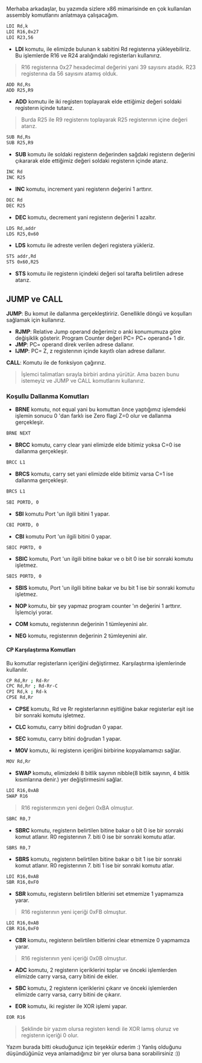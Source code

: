 Merhaba arkadaşlar, bu yazımda sizlere x86 mimarisinde en çok kullanılan assembly komutlarını anlatmaya çalışacağım.

```sh
LDI Rd,k
LDI R16,0x27
LDI R23,56
```
* **LDI** komutu, ile elimizde bulunan k sabitini Rd registerına yükleyebiliriz. Bu işlemlerde R16 ve R24 aralığındaki registerları kullanırız.
> R16 registerına 0x27 hexadecimal değerini yani 39 sayısını atadık. R23 registerına da 56 sayısını atamış olduk.

```sh
ADD Rd,Rs
ADD R25,R9
```
* **ADD** komutu ile iki registerı toplayarak elde ettiğimiz değeri soldaki registerın içinde tutarız.
> Burda R25 ile R9 registerını toplayarak R25 registerının içine değeri atarız.

```sh
SUB Rd,Rs
SUB R25,R9
```
* **SUB** komutu ile soldaki registerın değerinden sağdaki registerın değerini çıkararak elde ettiğimiz değeri soldaki registerın içinde atarız.

```sh
INC Rd
INC R25
```
* **INC** komutu, increment yani registerın değerini 1 arttırır.

```sh
DEC Rd
DEC R25
```
* **DEC** komutu, decrement yani registerın değerini 1 azaltır.

```sh
LDS Rd,addr
LDS R25,0x60
```
* **LDS** komutu ile adreste verilen değeri registera yükleriz.

```sh
STS addr,Rd
STS 0x60,R25
```
* **STS** komutu ile registerın içindeki değeri sol tarafta belirtilen adrese atarız.

## JUMP ve CALL
 **JUMP**: Bu komut ile dallanma gerçekleştiririz. Genellikle döngü ve koşulları sağlamak için kullanırız.
 + **RJMP**: Relative Jump operand değerimiz o anki konumumuza göre değişiklik gösterir. Program Counter değeri PC= PC+ operand+ 1 dir.
 + **JMP**: PC= operand direk verilen adrese dallanır.
 + **IJMP**: PC= Z, z registerının içinde kayıtlı olan adrese dallanır.
 
 **CALL**: Komutu ile de fonksiyon çağırırız.
 > İşlemci talimatları sırayla birbiri ardına yürütür. Ama bazen bunu istemeyiz ve JUMP ve CALL komutlarını kullanırız. 

### Koşullu Dallanma Komutları
* **BRNE** komutu, not equal yani bu komuttan önce yaptığımız işlemdeki işlemin sonucu 0 'dan farklı ise Zero flagi Z=0 olur ve dallanma gerçekleşir. 
```sh
BRNE NEXT
```
* **BRCC** komutu, carry clear yani elimizde elde bitimiz yoksa C=0 ise dallanma gerçekleşir.
```sh
BRCC L1
```
* **BRCS** komutu, carry set yani elimizde elde bitimiz varsa C=1 ise dallanma gerçekleşir.
```sh
BRCS L1
```


 ```sh
 SBI PORTD, 0
 ```
* **SBI** komutu Port 'un ilgili bitini 1 yapar.
```sh
CBI PORTD, 0
```
* **CBI** komutu Port 'un ilgili bitini 0 yapar.

 ```sh
 SBIC PORTD, 0
 ```
* **SBIC** komutu, Port 'un ilgili bitine bakar ve o bit 0 ise bir sonraki komutu işletmez.
 ```sh
SBIS PORTD, 0
```
* **SBIS** komutu, Port 'un ilgili bitine bakar ve bu bit 1 ise bir sonraki komutu işletmez.
 
* **NOP** komutu, bir şey yapmaz program counter 'ın değerini 1 arttırır. İşlemciyi yorar.
* **COM** komutu, registerının değerinin 1 tümleyenini alır.
* **NEG** komutu, registerının değerinin 2 tümleyenini alır.
#### CP Karşılaştırma Komutları
Bu komutlar registerların içeriğini değiştirmez. Karşılaştırma işlemlerinde kullanılır.
```sh
CP Rd,Rr ; Rd-Rr
CPC Rd,Rr ; Rd-Rr-C
CPI Rd,k ; Rd-k
CPSE Rd,Rr
```
* **CPSE** komutu, Rd ve Rr registerlarının eşitliğine bakar registerlar eşit ise bir sonraki komutu işletmez.

* **CLC** komutu, carry bitini doğrudan 0 yapar.
* **SEC** komutu, carry bitini doğrudan 1 yapar.
* **MOV** komutu, iki registerın içeriğini birbirine kopyalamamızı sağlar.

```sh
MOV Rd,Rr
```
* **SWAP** komutu, elimizdeki 8 bitlik sayının nibble(8 bitlik sayının, 4 bitlik kısımlarına denir.) yer değiştirmesini sağlar.
```sh
LDI R16,0xAB
SWAP R16
```
> R16 registerımızın yeni değeri 0xBA olmuştur.

```sh
SBRC R0,7
```
* **SBRC** komutu, registerın belirtilen bitine bakar o bit 0 ise bir sonraki komut atlanır. R0 registerının 7. biti 0 ise bir sonraki komutu atlar.
```sh
SBRS R0,7
```
* **SBRS** komutu, registerın belirtilen bitine bakar o bit 1 ise bir sonraki komut atlanır. R0 registerının 7. biti 1 ise bir sonraki komutu atlar.

```sh
LDI R16,0xAB
SBR R16,0xF0
```
* **SBR** komutu, registerın belirtilen bitlerini set etmemize 1 yapmamıza yarar.
> R16 registerının yeni içeriği 0xFB olmuştur.

```sh
LDI R16,0xAB
CBR R16,0xF0
```
* **CBR** komutu, registerın belirtilen bitlerini clear etmemize 0 yapmamıza yarar.
> R16 registerının yeni içeriği 0x0B olmuştur.
* **ADC** komutu, 2 registerın içeriklerini toplar ve önceki işlemlerden elimizde carry varsa, carry bitini de ekler.
*  **SBC** komutu, 2 registerın içeriklerini çıkarır ve önceki işlemlerden elimizde carry varsa, carry bitini de çıkarır.

* **EOR** komutu, iki register ile XOR işlemi yapar.
```sh
EOR R16
```
> Şeklinde bir yazım olursa registerı kendi ile XOR lamış oluruz ve registerın içeriği 0 olur.

Yazım burada bitti okuduğunuz için teşekkür ederim :) Yanlış olduğunu düşündüğünüz veya anlamadığınız bir yer olursa bana sorabilirsiniz :))







